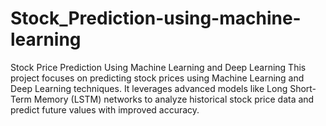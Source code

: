 # Stock_Prediction-using-machine-learning
Stock Price Prediction Using Machine Learning and Deep Learning This project focuses on predicting stock prices using Machine Learning and Deep Learning techniques. It leverages advanced models like Long Short-Term Memory (LSTM) networks to analyze historical stock price data and predict future values with improved accuracy.
